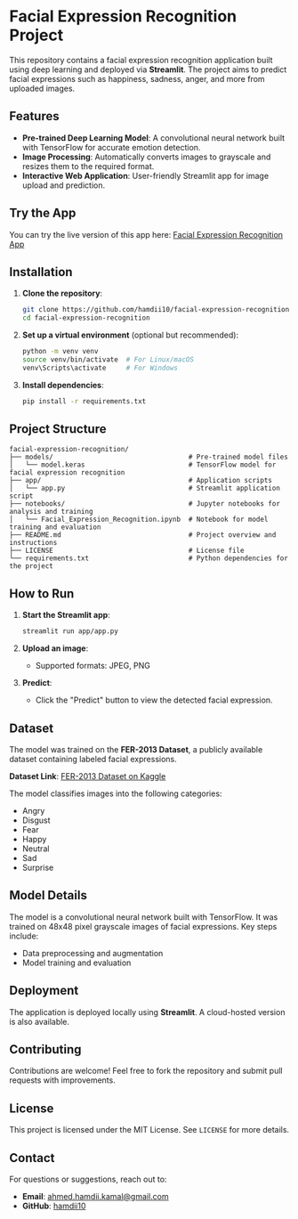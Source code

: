 
# Facial Expression Recognition Project  

This repository contains a facial expression recognition application built using deep learning and deployed via **Streamlit**. The project aims to predict facial expressions such as happiness, sadness, anger, and more from uploaded images.  

## Features  

- **Pre-trained Deep Learning Model**: A convolutional neural network built with TensorFlow for accurate emotion detection.  
- **Image Processing**: Automatically converts images to grayscale and resizes them to the required format.  
- **Interactive Web Application**: User-friendly Streamlit app for image upload and prediction.  

## Try the App  

You can try the live version of this app here: [Facial Expression Recognition App](https://facial-expression-recognition.streamlit.app/)  

## Installation  

1. **Clone the repository**:  
   ```bash  
   git clone https://github.com/hamdii10/facial-expression-recognition.git  
   cd facial-expression-recognition  
   ```  

2. **Set up a virtual environment** (optional but recommended):  
   ```bash  
   python -m venv venv  
   source venv/bin/activate  # For Linux/macOS  
   venv\Scripts\activate     # For Windows  
   ```  

3. **Install dependencies**:  
   ```bash  
   pip install -r requirements.txt  
   ```  

## Project Structure  

```  
facial-expression-recognition/  
├── models/                                  # Pre-trained model files  
│   └── model.keras                          # TensorFlow model for facial expression recognition  
├── app/                                     # Application scripts  
│   └── app.py                               # Streamlit application script  
├── notebooks/                               # Jupyter notebooks for analysis and training  
│   └── Facial_Expression_Recognition.ipynb  # Notebook for model training and evaluation  
├── README.md                                # Project overview and instructions  
├── LICENSE                                  # License file  
└── requirements.txt                         # Python dependencies for the project  
```  

## How to Run  

1. **Start the Streamlit app**:  
   ```bash  
   streamlit run app/app.py  
   ```  

2. **Upload an image**:  
   - Supported formats: JPEG, PNG  

3. **Predict**:  
   - Click the "Predict" button to view the detected facial expression.  

## Dataset  

The model was trained on the **FER-2013 Dataset**, a publicly available dataset containing labeled facial expressions.  

**Dataset Link**: [FER-2013 Dataset on Kaggle](https://www.kaggle.com/datasets/msambare/fer2013)  

The model classifies images into the following categories:  
- Angry  
- Disgust  
- Fear  
- Happy  
- Neutral  
- Sad  
- Surprise  

## Model Details  

The model is a convolutional neural network built with TensorFlow. It was trained on 48x48 pixel grayscale images of facial expressions. Key steps include:  
- Data preprocessing and augmentation  
- Model training and evaluation  

## Deployment  

The application is deployed locally using **Streamlit**. A cloud-hosted version is also available.  

## Contributing  

Contributions are welcome! Feel free to fork the repository and submit pull requests with improvements.  

## License  

This project is licensed under the MIT License. See `LICENSE` for more details.  

## Contact  

For questions or suggestions, reach out to:  
- **Email**: ahmed.hamdii.kamal@gmail.com  
- **GitHub**: [hamdii10](https://github.com/hamdii10)  